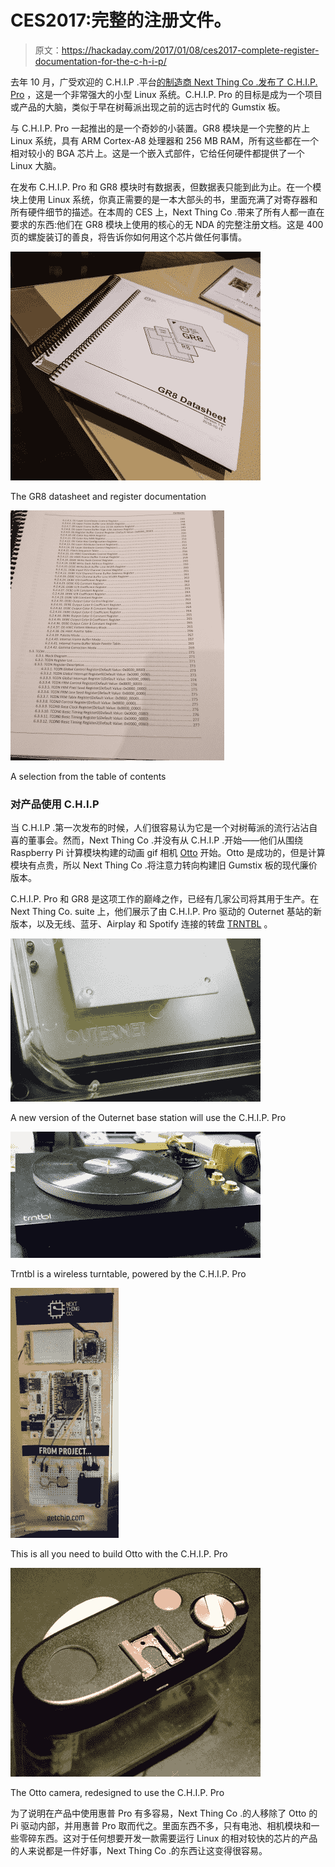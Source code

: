# CES2017:完整的注册文件。

> 原文：<https://hackaday.com/2017/01/08/ces2017-complete-register-documentation-for-the-c-h-i-p/>

去年 10 月，广受欢迎的 C.H.I.P .平台[的制造商 Next Thing Co .发布了 C.H.I.P. Pro](http://hackaday.com/2016/10/12/nextthingco-introduces-c-h-i-p-pro-gr8-system-on-module/) ，这是一个非常强大的小型 Linux 系统。C.H.I.P. Pro 的目标是成为一个项目或产品的大脑，类似于早在树莓派出现之前的远古时代的 Gumstix 板。

与 C.H.I.P. Pro 一起推出的是一个奇妙的小装置。GR8 模块是一个完整的片上 Linux 系统，具有 ARM Cortex-A8 处理器和 256 MB RAM，所有这些都在一个相对较小的 BGA 芯片上。这是一个嵌入式部件，它给任何硬件都提供了一个 Linux 大脑。

在发布 C.H.I.P. Pro 和 GR8 模块时有数据表，但数据表只能到此为止。在一个模块上使用 Linux 系统，你真正需要的是一本大部头的书，里面充满了对寄存器和所有硬件细节的描述。在本周的 CES 上，Next Thing Co .带来了所有人都一直在要求的东西:他们在 GR8 模块上使用的核心的无 NDA 的完整注册文档。这是 400 页的螺旋装订的善良，将告诉你如何用这个芯片做任何事情。

[![](img/1edee739665129fd1cbbacaf60566fab.png)](https://hackaday.com/wp-content/uploads/2017/01/tome1.jpg)

The GR8 datasheet and register documentation

[![](img/9e4cbed5f139f58770f7661dbb526e7a.png)](https://hackaday.com/wp-content/uploads/2017/01/tome2.jpg)

A selection from the table of contents

### 对产品使用 C.H.I.P

当 C.H.I.P .第一次发布的时候，人们很容易认为它是一个对树莓派的流行沾沾自喜的董事会。然而，Next Thing Co .并没有从 C.H.I.P .开始——他们从围绕 Raspberry Pi 计算模块构建的动画 gif 相机 [Otto](https://www.kickstarter.com/projects/1598272670/meet-otto-the-hackable-gif-camera) 开始。Otto 是成功的，但是计算模块有点贵，所以 Next Thing Co .将注意力转向构建旧 Gumstix 板的现代廉价版本。

C.H.I.P. Pro 和 GR8 是这项工作的巅峰之作，已经有几家公司将其用于生产。在 Next Thing Co. suite 上，他们展示了由 C.H.I.P. Pro 驱动的 Outernet 基站的新版本，以及无线、蓝牙、Airplay 和 Spotify 连接的转盘 [TRNTBL](https://trntbl.co/) 。

[![](img/8082dc7d36ac9781dac6bd2738d96f68.png)](https://hackaday.com/wp-content/uploads/2017/01/outernet.jpg)

A new version of the Outernet base station will use the C.H.I.P. Pro

[![](img/d31700eab3829aa44c363952c9bc0dd2.png)](https://hackaday.com/wp-content/uploads/2017/01/trnabl.jpg)

Trntbl is a wireless turntable, powered by the C.H.I.P. Pro

[![](img/8d2120953f62e21f49246a7347c622b4.png)](https://hackaday.com/wp-content/uploads/2017/01/guts-of-otto.jpg)

This is all you need to build Otto with the C.H.I.P. Pro

[![](img/306a39222d43601125697f15e895be68.png)](https://hackaday.com/wp-content/uploads/2017/01/otto21.jpg)

The Otto camera, redesigned to use the C.H.I.P. Pro

为了说明在产品中使用惠普 Pro 有多容易，Next Thing Co .的人移除了 Otto 的 Pi 驱动内部，并用惠普 Pro 取而代之。里面东西不多，只有电池、相机模块和一些零碎东西。这对于任何想要开发一款需要运行 Linux 的相对较快的芯片的产品的人来说都是一件好事，Next Thing Co .的东西让这变得很容易。
